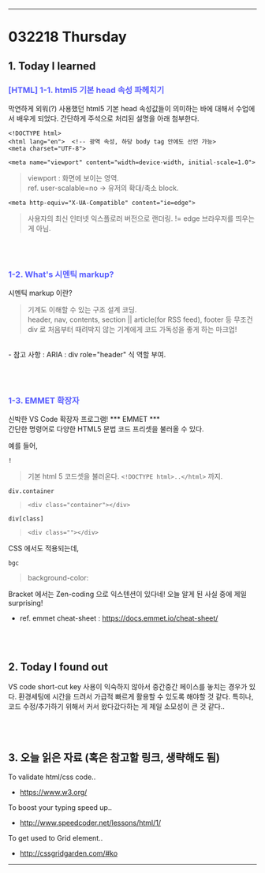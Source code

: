 - - - 
<!-- *********8************날짜****************************** -->
# 032218 Thursday 

## <strong> 1. Today I learned </strong>




<!-- *********************첫번째 제목********************** -->
### <span style="color:#595EFF"> [HTML] 1-1. html5 기본 head 속성 파헤치기 </span>    

막연하게 외워(?) 사용했던 html5 기본 head 속성값들이 의미하는 바에 대해서 
수업에서 배우게 되었다. 간단하게 주석으로 처리된 설명을 아래 첨부한다.

```
<!DOCTYPE html>
<html lang="en">  <!-- 광역 속성, 하당 body tag 안에도 선언 가능>
<meta charset="UTF-8">      

<meta name="viewport" content="width=device-width, initial-scale=1.0">      
```

> viewport : 화면에 보이는 영역. <br>
ref. user-scalable=no -> 유저의 확대/축소 block.

```
<meta http-equiv="X-UA-Compatible" content="ie=edge"> 
```

> 사용자의 최신 인터넷 익스플로러 버전으로 랜더링. != edge 브라우저를 띄우는 게 아님.




<br></br>
<!-- ***********************두번째 제목******************** -->
### <span style="color:#595EFF"> 1-2. What's 시멘틱 markup? </span>

시멘틱 markup 이란?
> 기계도 이해할 수 있는 구조 설계 코딩.<br>
header, nav, contents, section || article(for RSS feed), footer 등 무조건 div 로 처음부터 때려박지 않는 기계에게 코드 가독성을 좋게 하는 마크업!

<br>
- 참고 사항 : ARIA : div role="header" 식 역할 부여.





<br></br>
<!-- ***********************두번째 제목******************** -->
### <span style="color:#595EFF"> 1-3. EMMET 확장자 </span>

신박한 VS Code 확장자 프로그램! *** EMMET *** <br>
간단한 명령어로 다양한 HTML5 문법 코드 프리셋을 불러올 수 있다.

예를 들어,
```
!  
```
> 기본 html 5 코드셋을 불러온다. `<!DOCTYPE html>..</html>` 까지.

```
div.container
```
>`<div class="container"></div>`

```
div[class]
```
>`<div class=""></div>`

CSS 에서도 적용되는데,

```
bgc
```
> background-color:


Bracket 에서는 Zen-coding 으로 익스텐션이 있다네! 오늘 알게 된 사실 중에 제일 surprising!

- ref. emmet cheat-sheet : https://docs.emmet.io/cheat-sheet/ 



<br></br>
## <strong> 2. Today I found out </strong>

VS code short-cut key 사용이 익숙하지 않아서 중간중간 페이스를 놓치는 경우가 있다. 환경세팅에 시간을 드려서 가급적 빠르게 활용할 수 있도록 해야할 것 같다. 특히나, 코드 수정/추가하기 위해서 커서 왔다갔다하는 게 제일 소모성이 큰 것 같다.. 




<br></br>
## <strong> 3. 오늘 읽은 자료 (혹은 참고할 링크, 생략해도 됨) </strong>

To validate html/css code..
- https://www.w3.org/

To boost your typing speed up..
- http://www.speedcoder.net/lessons/html/1/</a>

To get used to Grid element..
- http://cssgridgarden.com/#ko
- - - -
